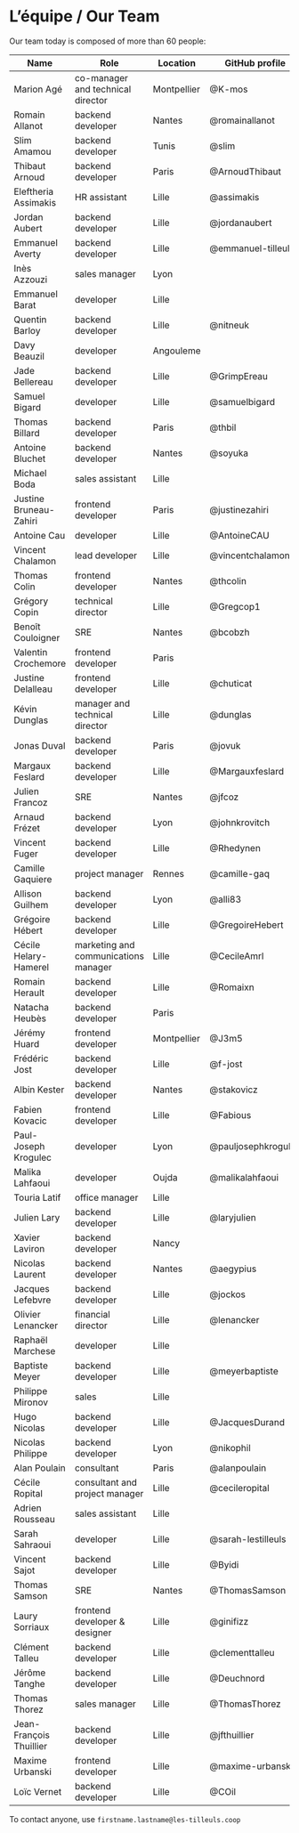 # L’équipe / Our Team

Our team today is composed of more than 60 people:

| Name                    | Role                                       | Location    | GitHub profile      |
| ----------------------- | ------------------------------------------ | ----------- | ------------------- |
| Marion Agé              | co-manager and technical director          | Montpellier | @K-mos              |
| Romain Allanot          | backend developer                          | Nantes      | @romainallanot      | 
| Slim Amamou             | backend developer                          | Tunis       | @slim               |    
| Thibaut Arnoud          | backend developer                          | Paris       | @ArnoudThibaut      |
| Eleftheria Assimakis    | HR assistant                               | Lille       | @assimakis          |
| Jordan Aubert           | backend developer                          | Lille       | @jordanaubert       |
| Emmanuel Averty         | backend developer                          | Lille       | @emmanuel-tilleuls  |
| Inès Azzouzi            | sales manager                              | Lyon        |                     |
| Emmanuel Barat          | developer                                  | Lille       |                     |
| Quentin Barloy          | backend developer                          | Lille       | @nitneuk            |
| Davy Beauzil            | developer                                  | Angouleme   |                     |
| Jade Bellereau          | backend developer                          | Lille       | @GrimpEreau         | 
| Samuel Bigard           | developer                                  | Lille       | @samuelbigard       |
| Thomas Billard          | backend developer                          | Paris       | @thbil              |
| Antoine Bluchet         | backend developer                          | Nantes      | @soyuka             |
| Michael Boda            | sales assistant                            | Lille       |                     |
| Justine Bruneau-Zahiri  | frontend developer                         | Paris       | @justinezahiri      |
| Antoine Cau             | developer                                  | Lille       | @AntoineCAU         |
| Vincent Chalamon        | lead developer                             | Lille       | @vincentchalamon    |
| Thomas Colin            | frontend developer                         | Nantes      | @thcolin            |
| Grégory Copin           | technical director                         | Lille       | @Gregcop1           |
| Benoît Couloigner       | SRE                                        | Nantes      | @bcobzh             |
| Valentin Crochemore     | frontend developer                         | Paris       |                     |
| Justine Delalleau       | frontend developer                         | Lille       | @chuticat           |                                 
| Kévin Dunglas           | manager and technical director             | Lille       | @dunglas            |
| Jonas Duval             | backend developer                          | Paris       | @jovuk              |
| Margaux Feslard         | backend developer                          | Lille       | @Margauxfeslard     |
| Julien Francoz          | SRE                                        | Nantes      | @jfcoz              |
| Arnaud Frézet           | backend developer                          | Lyon        | @johnkrovitch       |
| Vincent Fuger           | backend developer                          | Lille       | @Rhedynen           |
| Camille Gaquiere        | project manager                            | Rennes      | @camille-gaq        |
| Allison Guilhem         | backend developer                          | Lyon        | @alli83             |
| Grégoire Hébert         | backend developer                          | Lille       | @GregoireHebert     |
| Cécile Helary-Hamerel   | marketing and communications manager       | Lille       | @CecileAmrl         |
| Romain Herault          | backend developer                          | Lille       | @Romaixn            |
| Natacha Heubès          | backend developer                          | Paris       |                     |
| Jérémy Huard            | frontend developer                         | Montpellier | @J3m5               |
| Frédéric Jost           | backend developer                          | Lille       | @f-jost             |
| Albin Kester            | backend developer                          | Nantes      | @stakovicz          |
| Fabien Kovacic          | frontend developer                         | Lille       | @Fabious            |
| Paul-Joseph Krogulec    | developer                                  | Lyon        | @pauljosephkrogulec |
| Malika Lahfaoui         | developer                                  | Oujda       | @malikalahfaoui     |
| Touria Latif            | office manager                             | Lille       |                     |
| Julien Lary             | backend developer                          | Lille       | @laryjulien         |
| Xavier Laviron          | backend developer                          | Nancy       |                     |
| Nicolas Laurent         | backend developer                          | Nantes      | @aegypius           |
| Jacques Lefebvre        | backend developer                          | Lille       | @jockos             |
| Olivier Lenancker       | financial director                         | Lille       | @lenancker          |
| Raphaël Marchese        | developer                                  | Lille       |                     |
| Baptiste Meyer          | backend developer                          | Lille       | @meyerbaptiste      |
| Philippe Mironov        | sales                                      | Lille       |                     |
| Hugo Nicolas            | backend developer                          | Lille       | @JacquesDurand      |
| Nicolas Philippe        | backend developer                          | Lyon        | @nikophil           |
| Alan Poulain            | consultant                                 | Paris       | @alanpoulain        |
| Cécile Ropital          | consultant and project manager             | Lille       | @cecileropital      |
| Adrien Rousseau         | sales assistant                            | Lille       |                     |
| Sarah Sahraoui          | developer                                  | Lille       | @sarah-lestilleuls  |
| Vincent Sajot           | backend developer                          | Lille       | @Byidi              |
| Thomas Samson           | SRE                                        | Nantes      | @ThomasSamson       |
| Laury Sorriaux          | frontend developer & designer              | Lille       | @ginifizz           |
| Clément Talleu          | backend developer                          | Lille       | @clementtalleu      |
| Jérôme Tanghe           | backend developer                          | Lille       | @Deuchnord          |
| Thomas Thorez           | sales manager                              | Lille       | @ThomasThorez       |
| Jean-François Thuillier | backend developer                          | Lille       | @jfthuillier        |
| Maxime Urbanski         | frontend developer                         | Lille       | @maxime-urbanski    |
| Loïc Vernet             | backend developer                          | Lille       | @COil               |

To contact anyone, use `firstname.lastname@les-tilleuls.coop`
